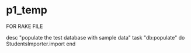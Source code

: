 p1_temp
=======

FOR RAKE FILE

desc "populate the test database with sample data"
task "db:populate" do
  StudentsImporter.import
end
